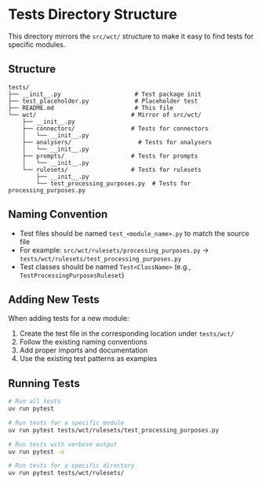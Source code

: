 # Tests Directory Structure

This directory mirrors the `src/wct/` structure to make it easy to find tests for specific modules.

## Structure

```
tests/
├── __init__.py                     # Test package init
├── test_placeholder.py             # Placeholder test
├── README.md                       # This file
└── wct/                           # Mirror of src/wct/
    ├── __init__.py
    ├── connectors/                # Tests for connectors
    │   └── __init__.py
    ├── analysers/                   # Tests for analysers
    │   └── __init__.py
    ├── prompts/                   # Tests for prompts
    │   └── __init__.py
    └── rulesets/                  # Tests for rulesets
        ├── __init__.py
        └── test_processing_purposes.py  # Tests for processing_purposes.py
```

## Naming Convention

- Test files should be named `test_<module_name>.py` to match the source file
- For example: `src/wct/rulesets/processing_purposes.py` → `tests/wct/rulesets/test_processing_purposes.py`
- Test classes should be named `Test<ClassName>` (e.g., `TestProcessingPurposesRuleset`)

## Adding New Tests

When adding tests for a new module:

1. Create the test file in the corresponding location under `tests/wct/`
2. Follow the existing naming conventions
3. Add proper imports and documentation
4. Use the existing test patterns as examples

## Running Tests

```bash
# Run all tests
uv run pytest

# Run tests for a specific module
uv run pytest tests/wct/rulesets/test_processing_purposes.py

# Run tests with verbose output
uv run pytest -v

# Run tests for a specific directory
uv run pytest tests/wct/rulesets/
```
